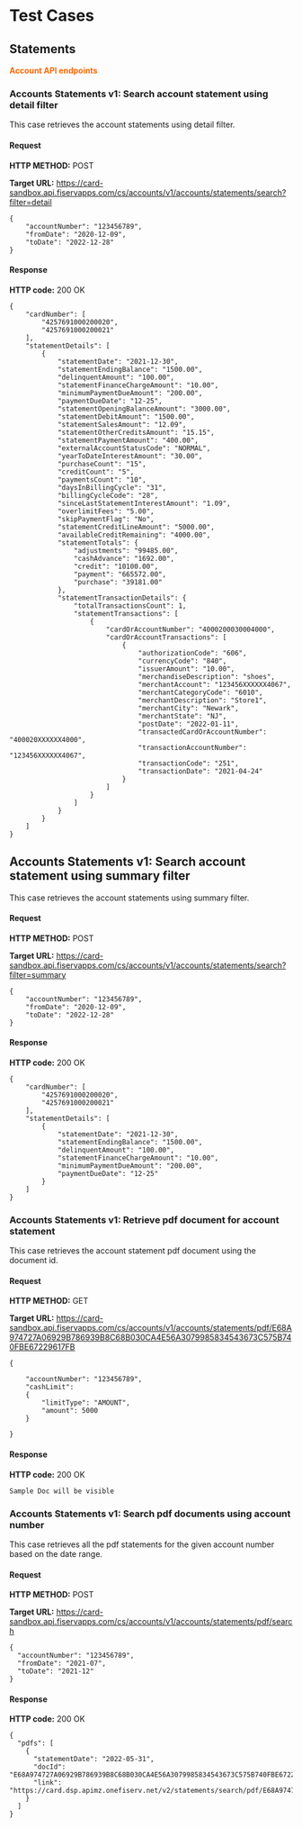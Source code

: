 # Test Cases

## Statements

<span style="color:#ff6600;">**Account API endpoints**</span>

### Accounts Statements v1: Search account statement using detail filter

This case retrieves the account statements using detail filter.

#### Request

**HTTP METHOD:** POST

**Target URL:** https://card-sandbox.api.fiservapps.com/cs/accounts/v1/accounts/statements/search?filter=detail
```
{
    "accountNumber": "123456789",
    "fromDate": "2020-12-09",
    "toDate": "2022-12-28"
}
```
#### Response

**HTTP code:** 200 OK

```
{
    "cardNumber": [
        "4257691000200020",
        "4257691000200021"
    ],
    "statementDetails": [
        {
            "statementDate": "2021-12-30",
            "statementEndingBalance": "1500.00",
            "delinquentAmount": "100.00",
            "statementFinanceChargeAmount": "10.00",
            "minimumPaymentDueAmount": "200.00",
            "paymentDueDate": "12-25",
            "statementOpeningBalanceAmount": "3000.00",
            "statementDebitAmount": "1500.00",
            "statementSalesAmount": "12.09",
            "statementOtherCreditsAmount": "15.15",
            "statementPaymentAmount": "400.00",
            "externalAccountStatusCode": "NORMAL",
            "yearToDateInterestAmount": "30.00",
            "purchaseCount": "15",
            "creditCount": "5",
            "paymentsCount": "10",
            "daysInBillingCycle": "31",
            "billingCycleCode": "28",
            "sinceLastStatementInterestAmount": "1.09",
            "overlimitFees": "5.00",
            "skipPaymentFlag": "No",
            "statementCreditLineAmount": "5000.00",
            "availableCreditRemaining": "4000.00",
            "statementTotals": {
                "adjustments": "99485.00",
                "cashAdvance": "1692.00",
                "credit": "10100.00",
                "payment": "665572.00",
                "purchase": "39181.00"
            },
            "statementTransactionDetails": {
                "totalTransactionsCount": 1,
                "statementTransactions": [
                    {
                        "cardOrAccountNumber": "4000200030004000",
                        "cardOrAccountTransactions": [
                            {
                                "authorizationCode": "606",
                                "currencyCode": "840",
                                "issuerAmount": "10.00",
                                "merchandiseDescription": "shoes",
                                "merchantAccount": "123456XXXXXX4067",
                                "merchantCategoryCode": "6010",
                                "merchantDescription": "Store1",
                                "merchantCity": "Newark",
                                "merchantState": "NJ",
                                "postDate": "2022-01-11",
                                "transactedCardOrAccountNumber": "400020XXXXXX4000",
                                "transactionAccountNumber": "123456XXXXXX4067",
                                "transactionCode": "251",
                                "transactionDate": "2021-04-24"
                            }
                        ]
                    }
                ]
            }
        }
    ]
}
```

## Accounts Statements v1: Search account statement using summary filter

This case retrieves the account statements using summary filter.

#### Request

**HTTP METHOD:** POST

**Target URL:** https://card-sandbox.api.fiservapps.com/cs/accounts/v1/accounts/statements/search?filter=summary
```
{
    "accountNumber": "123456789",
    "fromDate": "2020-12-09",
    "toDate": "2022-12-28"
}
```

#### Response

**HTTP code:** 200 OK

```
{
    "cardNumber": [
        "4257691000200020",
        "4257691000200021"
    ],
    "statementDetails": [
        {
            "statementDate": "2021-12-30",
            "statementEndingBalance": "1500.00",
            "delinquentAmount": "100.00",
            "statementFinanceChargeAmount": "10.00",
            "minimumPaymentDueAmount": "200.00",
            "paymentDueDate": "12-25"
        }
    ]
}
```

### Accounts Statements v1: Retrieve pdf document for account statement

This case retrieves the account statement pdf document using the document id.

#### Request

**HTTP METHOD:** GET

**Target URL:** https://card-sandbox.api.fiservapps.com/cs/accounts/v1/accounts/statements/pdf/E68A974727A06929B786939B8C68B030CA4E56A3079985834543673C575B740FBE67229617FB

```
{

    "accountNumber": "123456789",
	"cashLimit": 
    {
        "limitType": "AMOUNT",
        "amount": 5000
    }

}
```
#### Response

**HTTP code:** 200 OK

```
Sample Doc will be visible
```

### Accounts Statements v1: Search pdf documents using account number

This case retrieves all the pdf statements for the given account number based on the date range.

#### Request

**HTTP METHOD:** POST

**Target URL:** https://card-sandbox.api.fiservapps.com/cs/accounts/v1/accounts/statements/pdf/search

```
{
  "accountNumber": "123456789",
  "fromDate": "2021-07",
  "toDate": "2021-12"
}

```
#### Response

**HTTP code:** 200 OK

```
{
  "pdfs": [
    {
      "statementDate": "2022-05-31",
      "docId": "E68A974727A06929B786939B8C68B030CA4E56A3079985834543673C575B740FBE67229617FB",
      "link": "https://card.dsp.apimz.onefiserv.net/v2/statements/search/pdf/E68A974727A06929B786939B8C68B030CA4E56A3079985834543673C575B740FBE67229617FB"
    }
  ]
}
```
